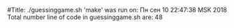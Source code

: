 #Title:
./guessinggame.sh
'make' was run on:
Пн сен 10 22:47:38 MSK 2018
Total number line of code in guessinggame.sh are:
48
